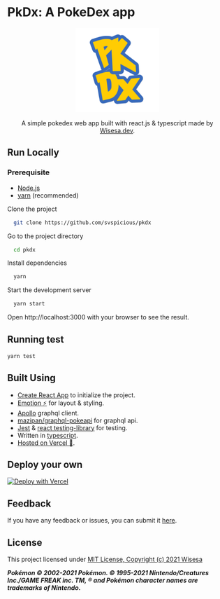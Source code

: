# PkDx: A PokeDex app

<p align="center">
  <img src="public/android-chrome-192x192.png" alt='PKDX'>
</p>

<p align='center'>
A simple pokedex web app built with react.js & typescript made by <a href='https://wisesa.dev'>Wisesa.dev</a>.
</p>

## Run Locally

### Prerequisite

- [Node.js](https://nodejs.org/)
- [yarn](https://yarnpkg.com/getting-started/install) (recommended)

Clone the project

```bash
  git clone https://github.com/svspicious/pkdx
```

Go to the project directory

```bash
  cd pkdx
```

Install dependencies

```bash
  yarn
```

Start the development server

```bash
  yarn start
```

Open http://localhost:3000 with your browser to see the result.

## Running test

```bash
yarn test
```

## Built Using

- [Create React App](https://create-react-app.dev/) to initialize the project.
- [Emotion ⚡](https://emotion.sh/) for layout & styling.
- [Apollo](https://www.apollographql.com/docs/react/get-started/) graphql client.
- [mazipan/graphql-pokeapi](https://github.com/mazipan/graphql-pokeapi) for graphql api.
- [Jest](https://jestjs.io/) & [react testing-library](https://testing-library.com/) for testing.
- Written in [typescript](https://typescriptlang.org).
- [Hosted on Vercel 🚀](https://vercel.com/).

## Deploy your own

[![Deploy with Vercel](https://vercel.com/button)](https://vercel.com/new/clone?repository-url=https%3A%2F%2Fgithub.com%2Fsvspicious%2Fpkdx)

## Feedback

If you have any feedback or issues, you can submit it [here](https://github.com/svspicious/pkdx/issues).

## License

This project licensed under [MIT License, Copyright (c) 2021 Wisesa](./LICENSE)

**_Pokémon © 2002-2021 Pokémon. © 1995-2021 Nintendo/Creatures Inc./GAME FREAK inc. TM, ® and Pokémon character names are trademarks of Nintendo._**
